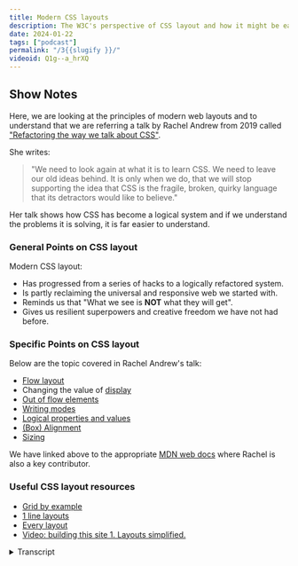 ```yaml
---
title: Modern CSS layouts
description: The W3C's perspective of CSS layout and how it might be easier than most think.
date: 2024-01-22
tags: ["podcast"]
permalink: "/3{{slugify }}/"
videoid: Q1g--a_hrXQ
---
```



 Show Notes
----------

Here, we are looking at the principles of modern web layouts and to understand that we are referring a talk by Rachel Andrew from 2019 called ["Refactoring the way we talk about CSS"](https://noti.st/rachelandrew/wuKH4y).

She writes:  

> "We need to look again at what it is to learn CSS. We need to leave our old ideas behind. It is only when we do, that we will stop supporting the idea that CSS is the fragile, broken, quirky language that its detractors would like to believe."

Her talk shows how CSS has become a logical system and if we understand the problems it is solving, it is far easier to understand.

### General Points on CSS layout

Modern CSS layout:

*   Has progressed from a series of hacks to a logically refactored system.
*   Is partly reclaiming the universal and responsive web we started with.
*   Reminds us that "What we see is **NOT** what they will get".
*   Gives us resilient superpowers and creative freedom we have not had before.

### Specific Points on CSS layout

Below are the topic covered in Rachel Andrew's talk:

*   [Flow layout](https://developer.mozilla.org/en-US/docs/Web/CSS/CSS_flow_layout/Block_and_inline_layout_in_normal_flow)
*   Changing the value of [display](https://developer.mozilla.org/en-US/docs/Web/CSS/display)
*   [Out of flow elements](https://developer.mozilla.org/en-US/docs/Web/CSS/CSS_flow_layout/In_flow_and_out_of_flow)
*   [Writing modes](https://developer.mozilla.org/en-US/docs/Web/CSS/writing-mode)
*   [Logical properties and values](https://developer.mozilla.org/en-US/docs/Web/CSS/CSS_logical_properties_and_values)
*   [(Box) Alignment](https://developer.mozilla.org/en-US/docs/Web/CSS/CSS_box_alignment)
*   [Sizing](https://developer.mozilla.org/en-US/docs/Web/CSS/CSS_logical_properties_and_values/Sizing)

We have linked above to the appropriate [MDN web docs](https://developer.mozilla.org/) where Rachel is also a key contributor.

### Useful CSS layout resources

*   [Grid by example](https://gridbyexample.com)
*   [1 line layouts](https://1linelayouts.glitch.me)
*   [Every layout](https://every-layout.dev/)
*   [Video: building this site 1. Layouts simplified.](https://youtu.be/ANg1d8wO3Pc)

<details>
<summary>Transcript</summary>

\[00:00:05\] **Nathan Wrigley**: Hello, and welcome to the third episode of the No Script Show. I'm joined, as always by **David Waumsley**. Hello, David.

\[00:00:13\] **David Waumsley**: Hello Nathan. How are you?

\[00:00:15\] **Nathan Wrigley**: Good, thank you. The No Script web show is all about modern frontend web design, and we're gonna be looking at what we can build today with minimal dependencies and skills. Today we're looking at the principles of modern web layouts and to understand that we are referring to a talk by Rachel Andrews.

It comes from 2019 and, the talk is called refactoring the way we talk about CSS. You'll be able to find links to that in the show notes on our website. Rachel Andrews is a prolific technical writer, editor, and speaker, and an invited expert to the W3C's CSS working group. We'd need a whole episode to do a justice, but she's probably best known for her tireless work on CSS grid.

\[00:00:59\] **David Waumsley**: Over to you, David. Yeah, you might as well bring up the show notes, that we've got. We're gonna start this one by, in a way, recapping what we're going to talk about because. When we're talking about layouts, for me that's always been the most difficult thing of trying to just do something with the web platform alone.

CSS, when it comes to layout, has, been difficult. And if you scroll down a little bit, Nathan, for those Sure. On YouTube, we've got just some bullet points, about. we just wanna sum up, and that is really that modern CSS layout. What's changed really is it's gone from being a series of hacks, to what is now, and it's really in a talk, a logical refactored system.

the main thing we're trying to get over, in this, or what I've needed to learn is that. Web design is so much easier if you're trying to work with just CSS and HML if we understand the actual system and what problems it's trying to solve. So largely that's what we're trying to do.

There's a wonderful quote there. I dunno if you want to read that, Nathan, that. Yeah, I can do that.

\[00:02:17\] **Nathan Wrigley**: this is the quote from the, video of Rachel Andrews and she says, we need to look again at what it is to learn CSS. We need to leave our old ideas behind. It is only when we do that, we will stop supporting the idea that CSS is the fragile, broken, quirky language. That its detractors would like to believe.

\[00:02:36\] **David Waumsley**: That's quite powerful, isn't it? It is, and I think that was, at that time, her focus was to try and get us to not see it as these old, wonky tricks that we would do, hack together our sites and, to look at the system, which of course used to be very much a part of when it comes to layout with.

Her work on, CSS grid. But, and I think that's also one of the main things I take away from this, and not just her and this talk, but other people saying the same about kind of modern CSS is that it's, we see it often as kind of meeting the new challenges of today, the fact that we have so many different devices and we need to have our layouts work on it.

It's a little bit about reclaiming the universal and responsive web that we always had from the start. And I think this is something which a lot of people are trying to get over in the first place. When it came out until we as people who tried to do graphic design on it, it worked already.

It would fit and expand. To, whatever screen somebody had and for me as well. Another point I've put here maybe sounds slightly contentious, it's a bit of a reminder. I think when we talk about layout, that a reminder to the fact that what we see is not what they get. 'cause we used to, and that's our background, isn't it, with you, with builders, is thinking from.

We see the pixels on our screen, and now with modern responsive design, we have to get away from that and particularly if we're gonna learn the new stuff, Flexbox and grid as well, to be able to do that. So that was that. it's, I think it's some ways when we get into that mentality, it allows us to think, and this is where I feel.

All the spec is going is to serve the users of the future. If we set something up where we allow the browser with the spec that we use to do the clever calculations on our behalf, then I. It's it means that we're future proof and we were future proof anyway if you're just using CSS, but it's gonna allow for new devices to come in. So it's a different mindset. So there's that.

\[00:04:56\] **Nathan Wrigley**: Yeah, it was interesting watching that video. There were a couple of occasions where she alluded to that I, can't remember the specifics, but in the video a couple of times she said something about things as yet unimagined. And yes, that's quite a forward-thinking mentality, I think.

\[00:05:12\] **David Waumsley**: Yeah, and it's the way they're going. And fa this is a bit of an aside, but there's a really interesting talk. I, really should put that in the links. It's from a CSS Day conference back in 2017. Where at Comb William Lee, that's how you say his name, I'm never quite sure. He is a. Norwegian, I think actually Abert Boss who were the creators of CSS discussing the kind of, the thought process behind what they were doing.

And one of the, questions at the end were, it was the guy who was talking to him saying that he trains a lot of people's students to have to learn it. And they get frustrated with css. Can't, it's a visual thing. You're trying to create style on stuff, why don't we have an editor and what I didn't.

What I wasn't aware of is that kind of stuff had been thought about, but the argument was that you can't avoid it. You have to, even if you do work visually with something, you still have to understand the underlying code because of simply. What is not what they are going to get. It needs to be entirely responsive.

So what is just what your device is showing you. And that may not be the same for others and other people in the future. so that's, so even if you've no thoughts about ever doing the coding yourself, an author, in it, it's good, I think to know the principles underneath.

\[00:06:38\] **Nathan Wrigley**: Yeah. The, whole thing about devices, it is really interesting because who knows what kind of devices we'll have in the future, and we seem to be, certainly lot the mobile phone manufacturers are launching these kind of flip phones where it's almost like a book and it opens out and the screen interface is actually a square and no, nobody has a square interface until now. So just freeing yourself from the constraints of, okay, it's gonna be viewed in this particular viewport shape is quite interesting. And the endeavor for a lot of the underlying things that we'll be talking about over the weeks to come.

\[00:07:16\] **David Waumsley**: Yeah, and the, final point that I put there was just that modern CSS layouts gives us this kind of superpower really in terms of, again, Designing for the future, programming for a flexible web. So it can be used anywhere. But also I think, and we'll get onto that more I think next week, is the creative freedom that it can give us in the sense that now with a lot of the layout systems we're designing to all four corners of the page.

We're not, we were always top left and working down. Yeah. And we're restricted by that, but now we can design. So if you are. moving your screen horizon, vertically up, you can now have things responding in a different way. So it does really open up a lot of creative freedom that really wasn't there until now.

\[00:08:04\] **Nathan Wrigley**: That's a really interesting observation actually. So yeah, the idea that in the past it's always been, if you're a left to reader, it's from the top left pixel to the bottom right pixel, and that is, that's the layout that you're working with. But with these more modern approaches.

Really anywhere's up for, you can put anything anywhere. You don't have to begin in that top left hand corner. It could be any part of the page. yeah. Because of all of the different ways that you can position things and yeah. We'll be learning about those.

\[00:08:37\] **David Waumsley**: Yeah, we'll get to that. 'cause I think that's, from a designer's point of view, Jen Simmons, who will.

We'll talk about next week from her perspective that she's been doing a lot of that with her layout land. it's quite older stuff, but things where they are just using the design for all corners and we've never really thought like that because the tools haven't been there, Yeah.

We'll talk about next week from her perspective that she's been doing a lot of that with her layout land. it's quite older stuff, but things where they are just using the design for all corners and we've never really thought like that because the tools haven't been there, Yeah Good point. Anyway. Should we move on to Rachel's talk? you might need to scroll down just to get our main points on this. There you go. And this isn't enough to put anyone off, isn't it? Whether the title's there. So Rachel's talk is a bit technical, isn't it?

\[00:09:16\] **Nathan Wrigley**: Yeah, it's about, it's probably about 45 minutes long, maybe 46, 7, something like that. And, it is, fairly technical, but it is not going at breakneck pace. There's plenty of time for breathing and taking it all in, but it's very, powerful. I, warmed to her as an individual during that video. I, thought she was an excellent, proponent of what she was talking about.

It was nice, calmly delivered, easy to understand. But there is. There is a lot in there, so you might need to like, I will need to, I think there's gonna be an awful lot of rewinding and starting again and pausing and taking it all on board and, but it never gets too technical. You've only got one or two lines of things to take in at the same time.

\[00:09:58\] **David Waumsley**: Yeah, and I, and honestly, I watched it a few years back the first time, probably listening to it, a double speed or something as I tend to do with these things. I thought, yeah, I nailed that, I know what that's about. And then I came back again to it and thought, honestly, I missed the main points of it.

So I'm gonna pull out perhaps a little bit more, watching other people talk about the very same thing and also what other things that she's talked about that's added to this. So I think the key thing. About trying to understand modern CSS layout is the first point we've got there, which is understanding flow layout, which is that default that we have because, and a lot of people are making this point, is that we have a good start straight away with HTML and the browser zone style sheet, the user agent style sheet that goes on that, It gives a little bit of minimal styling into our sites. And what we've done in the past is we've generally, as designers, seen this as no layout at all. And yeah. That's interesting. Yeah. Yeah. And and what that's led to is really that we give up, some of this great. Power that it has because it's there, it's designed.

The original, browser that was created by CERN that we're gonna use was a graphical interface. They actually dumb that down to something where the texts would, if you like, squeeze to, depending on the device that was viewing it. So it, the, obviously the text would wrap around And the content would get lower and no one would miss seeing any of the content.

So we have a pretty good start there. And it's only really when we started adding Wister things and sticking stuff in tables that we broke what was already that responsive. web design, Yeah. But obviously we wanted it to look a bit prettier, but I think that's a real good point here.

And I think although she doesn't make this point, it's one that I've come to the conclusion of after listening to her and many people about, because of the fact that so many of us are on small devices these days. Probably about 60% of the web in total are. Probably only going to see something that is very similar to what we had in the first place, which is one column with everything vertically being scrolled to that, we might want to think about how much design we do for.

We might start from that mobile thinking first and only get a little bit more complex from normal flow. As we need to.

\[00:12:30\] **Nathan Wrigley**: Yeah, that is, novel, isn't it? The idea that th 25 plus years ago, whenever that all happened, yeah. Everything was just in this one column layout and now we've got back to the point where I

That most people, I think you said, what did you say? 60% of people are now, viewing the internet on a handheld device, a mobile phone or something equivalent. Where we're back to that. We've just got this one column design that's curious how, that's how that we've come full circle.

\[00:12:58\] **David Waumsley**: I. Yeah. And in some ways, and you could see it on this site, we're on a single column anyway on this. and I did add in a new page. Now for people who are just listening to us, this won't make sense, but I dunno. If you want to, Nathan, just, have a little look at, the, I don't know, take one or the other.

\[00:13:16\] **Nathan Wrigley**: Yeah. If you go to, shall I try this low layout one?

\[00:13:19\] **David Waumsley**: No, if you go to the main menu, that's Oh, I see what you mean.

Yeah. Apologies. So you, okay. Yeah, so all we're doing on this site here is most of this site is just normal flow. basically just centered it with one line of text and the rest of it, and where we needed it to go into multiple columns. then we can use grid just to expand it out. And if you're watching on YouTube, you can see that Nathan showing that this is, again, effectively one line of code introducing grid.

the basic site, which of course we will design as we go on, is really keeping to that simplicity of starting with normal flow on the first page, and then pages that need it or sections that need it. And the same one line of code is being used for this and the resources page, if you ever go to it or the little, SVGs of us, Nathan. that's in two columns.

\[00:14:15\] **Nathan Wrigley**: Where are they? Oh, they're not there. Let me find those. They're on the home page, I think. Yeah, there they are.

\[00:14:21\] **David Waumsley**: Yeah. Yep. And they're on that. Anyway, sorry for the people who are listening to this only, it's not gonna make much sense, but, no, it's a good, it's

\[00:14:28\] **Nathan Wrigley**: a good lesson that this, podcast is, partly audio, but also there is gonna be a always, I think, a slight video component to it.

And, we'll be showing things. So you'll be able to look on the, the website, no script show. Yeah. But also you are gonna be doing bits and pieces on video, which. go alongside some of these episodes and maybe, you'll even do one, over here. So go and check out that website if you are listening. And it's confusing you. It is a, is a very visual subject, I'm afraid.

\[00:14:59\] **David Waumsley**: Yeah. And I will do a video just showing just how sticking really to the things that are in this about normal flow. I've tried to use that as much as possible before we've got a design because it's still functional. And then we've needed to add some new pages for the episode.

So I've needed to pull in some grids, some very simple grid. Anyway, let me move on to the, shall I move on to the next point that she's making about, on our notes, which was just display. So display is the property now that gives us access to other things other than normal flow. And the interesting thing about normal flow is it works as its responsive and everything goes back to it.

So if we go to our display property, then we've got some options. The best known are going to be Flexbox and Grid. They, so Flexbox is generally a sort of one dimension, layout things. It works slightly different to Grid, where it's takes the look at the item and arranges that in the best order. In fact, it's there on the menu.

So there's flexbox on that. The easiest way to just get, ordered list, which would run vertically to turn into something that runs across the top is to just stick flex on it. And if there was more of those in there. text wrap and that would send it down to, the next row under there. So it's still working with normal flow and grid, as we've shown here, is two dimensions.

You can work in the grids and the rows. So really our it, our thing is to be using the. Display is the way to now do layouts. That's where everything is changing.

\[00:16:39\] **Nathan Wrigley**: Can I just interrupt there so that I'm clear because I am the poor relation in this, podcast series. I'm the, sort of sto who is gonna be trying to keep up with, David as he pushes forwards with all of this.

So forgive me for the interruptions, but just to be clear, the flow layout is the bedrock of. Everything. if, everything is stripped away, flow is gonna work because that's what the browser is instructed to do. It will all work on this flow layout if you want to go away from flow, so one thing going horizontally under another.

If you want to move away from that and have things side by side, we're then into the domain of display. And display has then got, there's a whole variety of ways that you can do that. But the popular, display mindsets, methodologies are flex and grid, which in many ways overlap. But there's different ways that they handle it. But have I broadly got that about right.

\[00:17:40\] **David Waumsley**: Yeah, absolutely. And that's usually what we're moving to. And the interesting thing she makes it in a talk is the fact that we always revert back to normal flow anyway. So when we say put something into a grid of two columns, We do that on say a container element, we'll say display this container element into grid and say we want it into two.

But everything that's within those two element, those, children Yep. Yep. Will then revert back to normal flow. So we're, it's always good to think, understand normal flow, how that works, how that's built. The hub of basically inline and block content, which stacks vertically.

\[00:18:20\] **Nathan Wrigley**: Again, okay, so just to be clear, so if we, if, we don't do anything, we're in flow layout, and flow layout is just, everything's stacked one on top of the other then.

But if, we then have a, component on the page, let's say, two side by side boxes for one of a better word, they're positioned side by side using display and there's a variety of ways that you could do that. But then if you don't do anything. What will be inside the display will immediately revert back to flow.

So if you don't instruct it to do anything, it will automatically, the browser will say, okay, we're back to flow layout. So you've got flow at the top of the tree, then display takes over, and then if you don't tell it to carry on, displaying in a certain way, we're back to flow.

\[00:19:06\] **David Waumsley**: The elements within, so the, you'll put display grid, say, and then you'll put that on the container that will be its child and all the elements of that will fall in line with the grid.

But those within, inside that the grandchildren, if you like, say right ahead of two. And some paragraphs that were in those columns, they will default back to normal flow.

\[00:19:28\] **Nathan Wrigley**: And I suppose that's, a sensible default, isn't it? Because the, typical. Purpose, I suppose at the beginning was just text, more text, gimme some more text and that's how text ought to behave. It just, it flows down the page. yeah. Okay. I'm keeping up so far I think.

\[00:19:46\] **David Waumsley**: I think there's maybe one thing that we should talk about here. 'cause she does allude to it a little bit and I think she's. Since the talk that we were looking at, she's perhaps become a little bit more clear about how if we'll discern learning layout now she, she makes a big point that they're not in competition.

Flex and grid do very similar things, But they are, if you like, not in competition, but just options in the same system, which have their strengths and weaknesses. One, of course is one dimensional, the other one is two dimensional. but I think she, I. As I came in not really knowing either of these, I've now come to the conclusion that it might be easier.

And she mentions this to, to look at grid. Grid in some ways is easier to understand and flex if you try and follow people to learn that, you have to remember that it's had all of these years, maybe eight years before Grid was fully supported for people to build up ways of using Flexbox to create grids.

Yeah, so you can end up learning a lot more about Flex than you might ever need because it's useful in certain circumstances. And I use it, the menu being an obvious one where. It adapts to the elements that you put in. It takes notice what you've got the content and works out. yeah. Anyway.

\[00:21:03\] **Nathan Wrigley**: Yeah. So are you saying that, the two are not mutually exclusive? You can, you could have a page and liberally sp sprinkle it with flex and grid. It's not like you need to pick one over the other, but there are certain scenarios where grid would be a, better choice. And there are certain scenarios where.

Flex would be a better choice. And, in, in this case, a menu, would be good for flex because it's, it's one thing next to another until the viewport collapses, and then it, it immediately is one thing beneath another. Yeah. And that works really well because it's not, so opinionated about where the bits and pieces should be.

\[00:21:40\] **David Waumsley**: It's, I mean there's reasons why you might probably start with Grid now. It would, it'd be nice if they came out at the same time and they do have their differences when you know them. And we won't get into them here. But in some ways, if I was starting, I did start with Grid and it's been easier doing it that way round because Oh, okay.

\[00:21:55\] **Nathan Wrigley**: That's interesting. I was gonna say, is there one which is. Probably more likely to be used more than the other. And I think what you're saying there is grid probably fits the bill for most things. Okay. All right.

\[00:22:08\] **David Waumsley**: Yes, because you can lay out a whole page where you effectively working in one dimension, one row at a time.

Mostly with flex. Yeah. they're both still very useful for different things. she's just doing a talk a little bit about outflow elements, but I'll just skimm over that quickly. But ju really what she's saying is this is what we had in the past. So what we would use as, we didn't have a system for it, we would, for well long time we were using tables, which semantic, that's Htm l tables, although that wasn't correct.

And then we moved to floats and for little time. we were doing a lot with absolute positioning as well. So these two things are outer flow elements, so you end up with a big problem. So floats was the way, only way to do things. You would float things left and right. Yeah, and then you would always have this issue because she shows in her talk about how you don't necessarily see it. If you see an image being floated to the left of some text, it seems the text wraps around it, but in fact it comes out of its box and the text below it moves up to the top. So it goes out, out of, flow.

\[00:23:17\] **Nathan Wrigley**: Yeah. It's hard to describe, but just seeing it once you'll get it. Yeah.

\[00:23:21\] **David Waumsley**: Yeah, exactly. And and for that we always needed all this kind of clear fix stuff and she talks about a modern day solution for that, but really it's. Needed for layout as such. So that's gone absolute positioning. Interestingly enough, it's again, ham Lee, the creator of, CSS admitted if there was one thing that they shouldn't have put into, CSS, it would probably be absolute positioning.

Oh, it's, yeah. Yeah. I agree. Because it takes everything completely outta flow. Yeah. And then you take the whole responsibility for the browser and all it does for making things fit together. Do you remember, I dunno if we never talked about this before, but Dreamweaver Oh yeah. And they had a thing called layers for a while.

\[00:24:11\] **Nathan Wrigley**: Oh, I don't remember that, but okay.

\[00:24:14\] **David Waumsley**: It was the most magical thing to me. I was starting then, it was about 2000, I dunno, five or something, and it came out and you could just move anything around as you wanted to.

\[00:24:23\] **Nathan Wrigley**: And it was just absolutely positioned. Was it? Everything was.

\[00:24:26\] **David Waumsley**: Yeah. Absolutely positioned. Same way as Wix was built in the early days, you could just. Move stuff around. It was like a, an early page builder. But even.

\[00:24:34\] **Nathan Wrigley**: But that, was also back in the day where everybody was looking at things on a desktop. Yeah. And you could rely on the 768 pixels being the minimum.

And so every website was, that big and probably no bigger. Yeah, I remember. I remember. But I don't, remember that tool, but I remember, learning, Dreamweaver and then realizing soon after I'd learned it that I didn't need it anymore.

\[00:24:58\] **David Waumsley**: Yeah. Oh no, it was fabulous. That it seemed fabulous.

And then you realized, of course it wasn't responsive at all. Then you've got stacking issues. Yeah. sorts of stuff. yeah. The next point in talk is really, and this was, I mentioned this before, writing modes. Now, once you've got established flow and the fact that everything is a box of some kind and that things are stacking vertically, as blocks, although elements are blocks, writing modes throw.

Because you could change the direction. These are flowing your blocks and your inline, and the reason for having these kind of routing modes, which most people just use to create special effects where you might have your text, going up and down instead of left and right. Yeah, exactly. But really it's there and it's part of, The thing to have internationalization as the whole group in the W three C that work on that and and talk also to the working groups on CSS about how to do that. And this is, to make the worldwide web worldwide and support all those other kind of languages. And also support that when we write our sites, if we need to put them in another language, that we can actually convert that same.

Layout system easily to the new language mode. And that's where writing mode's become, I think, really important. The, fact that we now use, logical properties, so we stop talking about. Top, bottom, left and right and notice that every element now has got, a new property and value with it, which is starting with block start and end.

Start and end. Yeah. Yeah, And all that. I've moved on to the next point with this, and I think that's really important because if you, if everything is marked up like that, you can retain. The design and have it all tilt another direction for the language. So you can imagine if you, you have to support multi-languages, how difficult that would be if you've marked everything up as left, right?

And then you have to go and create that same design in another language and reverse all of that manually. You, now, you could be able to switch. So I think that's, and that really, informs how everything is working. Grid and Flexbox. So it's been out there for a long time. Flexbox, started with talking, everything in terms of the kind of block inline start and end in some ways.

So it's been growing and definitely a grid is that. So in order to understand that, I think we have to understand that, that we now have these logical properties, which. and values which go, which are flow relative, they change as your writing, writing mode changes.

\[00:28:00\] **Nathan Wrigley**: She does. Rachel Andrews does a fabulous job of, explaining that, but obviously, she's got a video.

yes. and she does it with a bunch of. Basically boxes with little bits of text in. And you can see how when you flip them over onto their side, through 90 degrees. So instead of it being, one way, it's a another way. And she, shows how you can, how, it can then be used for layout.

And it's hard to imagine at the beginning when writing mode was created. It, I'm imagining that there was no. Real sense that it would be used for granular layout properties, more that it was just, that you were writing from right to left or left to right and for top to bottom or whatever the permutations are.

But it's interesting, it gets really complicated and I'm wondering how much I. That is used in the wild in design, because I guess you need, so it can be used purely for design to make things quirky and interesting. But I'm wondering if the actual writing mode is used a, great deal, for its intended purpose, which is, actual writing going in different directions, I guess on multilingual sites. It's used rather a lot.

\[00:29:14\] **David Waumsley**: Yeah, I think it's gonna be important and of course. When Rachel was doing this talk in 2019, at the end of it, she really had to make some reference to support because if you are to be doing things right now, we have to get rid of. And it's, quite a hard habit to get rid of, because I've been using, margin left and right or Yeah.

Yeah. For a long time. And, there still is a slight issue 'cause I think we're roughly at the time of recording this, we're about 98% will support all your kind of logical properties. And values. So that still does leave some people out, right? And she just made reference to the fact that you can at that time introduce it through an app support, feature query where you can, code it up that way, but you would've to code it the normal way for old browsers.

At this point, I've decided that those 2%, and you have to remember actually, if you look at floats, which has been 2002, if you actually look at, can I use for that? It's got, I think something like 97 point something percent. Oh, still? Okay. Okay. Yes. Because you can't really take that as a good figure for stuff and you'll find other things like, Flexbox as well, which of course all of the page builders we've known and loved are, are working basically on flex.

They wouldn't have existed without it, still has a fairly low support. So I've really made the decision that. Okay. If my HTML is marked up and it's a bit of a jumble, they still should be able to read it. We'll still progressively enhance, and I've jumped entirely on board with using multiple properties.

And I think it's probably time to do that. Yes. She moves on to, I think I, that's covered that. We'll move on to box alignment, which I don't think. I have any hope of explaining very well, partly because it confuses me still and I have to look up articles and then play around with dev tools, but it really came in and this idea of being able to justify items and content came in with Flex and it used to be called Flex then same as end and start used to be flex end and start now.

Box alignment now it is its own, module in CSS and so it's, it gets, its sort of properties being shared amongst flex layout and table layout and grid layout. So there's something there that we can understand, but it's, I won't go into great detail on it, but you, anybody you work with Flex will probably know that you can, when you've assigned Flex to.

Say container and you've got some dibs within that, then you could then instruct those how to behave. But you can also instruct them to those contents to align in certain different ways you can put space between them, because all of these are working in the way that we didn't used to design. So when you thought about it, we would design a page with.

Dimensions, and we would say, this box is gonna be this side, that size on this side, and on the left hand side is gonna be this size. And then we're putting our content in there with some space. Now we're really thinking as Flex does and Grid does, it thinks about it provides. As much space as is needed to contain the content there.

And the it will flow and then we have to adjust. So we reverse our logic from, it's the size of the content that matters rather than the box that is in. and often how you can arrange this stuff. So Flex has this way of stretching out too. To fill out the available space that it has, and it's not set in pixels.

It'll just adjust according to what the user comes with. And justify items is great. And align items, solves. One of the biggest problems in web design before we had it, is that you couldn't align items. Vertically, yes. Yeah. To the center. Couldn't to the center.

\[00:33:04\] **Nathan Wrigley**: The center of anything was a nightmare.

\[00:33:06\] **David Waumsley**: Yeah. Center of anything. So they solved this with alignment. So you can choose how they align, whether they are, justifying to the left or the right or the middle, or aligning to the top to the bottom. Why I won't go into this is because there are slightly different ways that a flex and grid work, it's easier to understand with grid.

Than it is with flex, because Flex has a cross axis as well as its main axis. And if you are thinking about writing modes and block, you can easily switch it upside down by going to columns. And then if you are thinking writing mode, just switching it upside down again. Okay. So Grid is probably a lot easier to understand when we come to, justifying items, but that's it really.

\[00:33:48\] **Nathan Wrigley**: But it's another choice, right? It's another quirky way of laying things out. A box alignment. Yes. you can implement this. I dunno. I can't off the top of my head. Imagine a use case right now, but it's there. It's in your arsenal. yeah.

\[00:34:02\] **David Waumsley**: Yeah. it just aligns, you can put space between automatically.

So let the browser, if you want things to move something right over, one example, particularly with Flex or something, you might have a logo on your left and Oh yeah, that's a good example. Yeah. On your right and you can make it so you can justify those items. So something align to left and the right and the space in between will be.

Decided by the browser itself because you set it up with your justify. Yeah. I think one interesting thing on this is, this is because it is a spec now that stands alone and in theory it should come to block layout, normal flow layout. But it hasn't till now, and it's behind as we speak now.

It's behind a flag in Chrome. So it's come in, is the fact that if you wanted to center your actual content in a container in the middle. Which I'm actually doing on some of our content there. on the site, you couldn't do that without throwing Flex in, so you could get that justify the Yeah. The content to the center and have an absolute center.

that's now coming to block layout, so you might not need to do that. So it's something that you have to spend a lot of time with. And if you go to Dev Tools, they've, they're brilliant because they give you a way of just being able to click on things. Yes. Out the settings, so that's fabulous.

Okay, I better move on. sizing Rachel. Andrew says, this is probably the thing that would need to be concentrated on the most, or this is the biggest change. So if we get to. Sizing when it comes to flex and grid. Really they are trying to stop overflow, which is the thing that we broke with normal flow when we started to put fixed widths on things.

Widths on things. Yeah. Yeah. And this is really, if you like, its main job of allowing us to design with grids and different layouts. But not have this overflow. So there is that classic meme everybody must have seen where there is a box with CSS is awesome and some of the awesome is leaking outta the box.

And that's probably most people's experience of working with CSS before flex and grid and understanding it. Yeah. and I think the key point that she's trying to get on is that everything in those is defaulting to auto. It's making it squishy naturally. And in order to do that, we have a whole load of new sizes that we'll use.

So when it comes to grid, we will have a fraction, which isn't like a percent, because if you get percentages and there's some, overlap of padding or margin or something, you have to calculate it to really difficult things. This will just take up the space and. Fr a fraction is the same as what grow would be to flex, and it's something that will adjust.

We have minimum, maximum content. we have autofit and auto content and all of these great new ways of basically being able to lay things out without. Specifying an actual pixel value for things.

\[00:37:01\] **Nathan Wrigley**: Yeah. Which is nice, isn't it? Yeah.

\[00:37:04\] **David Waumsley**: And that's pretty much it, really. So I could just mention when it comes to, if you're looking at the site as it is at the moment, obviously it's not much of a design there, but it has got those layouts and it's simply is making use of what's in this tor on the whole, it's just looking.

Essentially, I've just got a couple of lines. So it's normal flow for most of it, and all we're doing is putting a, margin in line of auto and then we're fixing a minimum width to it and a maximum and a bit of padding, and that is. Most of it. And then when needed, we needed the grid to go into boxes, which went from three to two to one, depending on your device with the boxes.

Then there's a wonderful trick that you get with, grid now where it's called ram. They use it and it's Autofit. MinMax, sorry, it's repeat. AutoFi and MinMax. So basically you say repeat. You keep growing boxes. As they scroll down, the more boxes you have, they'll just keep going down and form in. Other rows.

and then you've got Autofit. So the content's going to automatically fit accordance to the figures you give it. And then what you can do is put a MinMax. So you say it's maximum of this or minimum of that, and everything beautifully responds with no media queries to deal with. So yes. Nice. That's, I don't know. Nathan, do you think I've at all covered modern CSS layout?

\[00:38:30\] **Nathan Wrigley**: Yeah, I think you've laid it out. I think it would be important to, to probably watch the video and then also, if you go to our website, no script show, and you click on the episodes link in the top and then hit. Number three. I think we might change the URL structure of the website at some point to make it easy.

But for now, click on episode number three and there's all these, links here, which will take you to the different documentation for each of the pieces that David talked about. flow, layout, display, all of the other bits that we mentioned. and that's where to explore it. It's hard to explain that stuff because it's so jolly visual.

But the video certainly does that, and the developer docs will definitely help as well. It's a hard subject. Like I said, I watched that video from start to finish. I'm gonna need to watch it several more times before I think I've got a grip of it, because although the concepts have delivered really well, they're a little bit.

With my old brain, they're a little bit difficult for me to, to take on board on a first pass. But, yeah. That's great. There's loads of new stuff in there. Yeah. I'm wondering, if anybody is listening to this, I'd be curious to know. Curious to know which of those bits and pieces A, were you aware of, feel that you've got complete command of, or which of these are just things that you've never explored because you've got a, I don't know, a tool, like a page builder or something like that, which means that you don't have to, but it's gonna make life easier.

All of these things, once you've got your head round them, a lot easier.

\[00:39:57\] **David Waumsley**: I think so, and interestingly for me, because I, as you say, I couldn't really explain a line. I have to play around with it. And I see some of the experts as well do that. They, mix up when it's an aligned content or items, what's the difference?

They, just try both and I think people like. Rachel, Andrew would be the first person to say that, when she's doing something, she might throw flexor in and think, nah, that's a problem. I'll throw grid at it. They don't necessarily know exactly where it might be useful. But here's the interesting thing that might be offputting, and it sounds like you need to learn a lot, but I've done three clients sites doing them with almost no knowledge and just a few of these little tricks that I'm pulling out here, and I think you don't need to get in.

Depth and I think where things will probably go for the future for those people who still want no coding, I think it's very likely that we'll see instead of having the big frameworks like Bootstrap that we have now, where you have to buy into the whole thing there. I think particularly with things like layers come in and and scope a way of being able to separate your CSS out.

I can see many. Frameworks come in, or little snippets that I see. So there are a lot of good resources out there. They're growing all the time. There's something by Rachel Andrews, grid by example.com. Definitely worth checking out. There's another one called, one Line Layouts, dot glitch me, and a whole bunch of stuff.

And, something that I like, which is partly commercial to get all of it you need to pay. But there's, every layout. dev, by Hayden Pickin and Andy Bell. And you can see there's gonna be an accumulation of these kind of things where you can, as I've done on this site with little knowledge, I've been able to copy and paste a couple of one-liners, if you like, and achieve.

And all I needed to know was basically the things I covered here, how things are actually working underneath.

\[00:41:52\] **Nathan Wrigley**: Yeah. Do you have an intuition that in the show notes, you'll paste the links to the resources that you just mentioned, or are they gonna live on our resources page separated out from each of the, episodes.

\[00:42:04\] **David Waumsley**: I don't know. We might have to discuss this later. I think I'll add them there and, yeah, I dunno where to put them. Maybe they should be in the show notes.

\[00:42:12\] **Nathan Wrigley**: Yeah, we'll see. Okay. okay. I feel like we've done our third episode Justice, that's, that was a hard one to cover because everything was so visual.

But if you take a look at our website, no script show, you'll be able to see all of the links and get some intuition as to what David's trying to build here. anything else you felt you wanted to cover or shall we?

\[00:42:34\] **David Waumsley**: No, I think next time, we'll it'll be a bit more conversational 'cause we'll be talking about Jen Simmons.

The same topic, just slightly different perspective, historical and from a designer's point of view.

\[00:42:44\] **Nathan Wrigley**: Okay, I'll enjoy, enjoy doing this one with you, and I looking forward to doing the next one. So I'll, see you next time on the no script show. David, take it easy.

\[00:42:53\] **David Waumsley**: Yeah, thanks a lot. Bye.

\[00:42:55\] **Nathan Wrigley**: Bye.
</details>